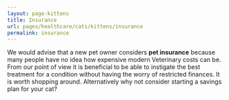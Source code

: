 ```yaml
---
layout: page-kittens
title: Insurance
url: pages/healthcare/cats/kittens/insurance
permalink: insurance 
---
```


We would advise that a new pet owner considers __pet insurance__ because many people have no idea how expensive modern Veterinary costs can be. From our point of view it is beneficial to be able to instigate the best treatment for a condition without having the worry of restricted finances. It is worth shopping around. Alternatively why not consider starting a savings plan for your cat?
